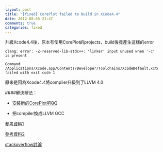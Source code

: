 ```yaml
---
layout: post
title: "[fixed] CorePlot failed to build in XCode4.4"
date: 2012-08-06 21:47
comments: true
categories: fixed
---
```


升級Xcode4.4後，原本有使用CorePlot的projects，build後竟產生這樣的error

    clang: error: -Z-reserved-lib-stdc++: 'linker' input unused when '-c' is present
    
    Command /Applications/Xcode.app/Contents/Developer/Toolchains/XcodeDefault.xctoolchain/usr/bin/clang failed with exit code 1
    
原來是因為Xcode4.4將compiler升級到了LLVM 4.0

####解決辦法：

* [安裝新的CorePlot吧QQ](http://goo.gl/LeMny)

* 把compiler換成LLVM GCC

[參考資料1](http://goo.gl/xGmdj)

[參考資料2](http://goo.gl/D5fo1)

[stackoverflow討論](http://goo.gl/xlulp)